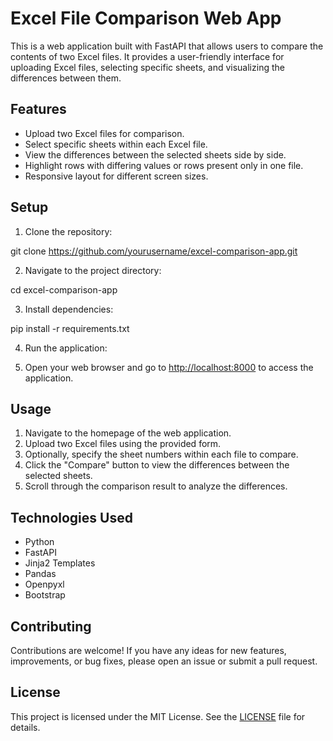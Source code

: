 # Excel File Comparison Web App

This is a web application built with FastAPI that allows users to compare the contents of two Excel files. It provides a user-friendly interface for uploading Excel files, selecting specific sheets, and visualizing the differences between them.

## Features

- Upload two Excel files for comparison.
- Select specific sheets within each Excel file.
- View the differences between the selected sheets side by side.
- Highlight rows with differing values or rows present only in one file.
- Responsive layout for different screen sizes.

## Setup

1. Clone the repository:

git clone https://github.com/yourusername/excel-comparison-app.git


2. Navigate to the project directory:

cd excel-comparison-app


3. Install dependencies:

pip install -r requirements.txt


4. Run the application:


5. Open your web browser and go to [http://localhost:8000](http://localhost:8000) to access the application.

## Usage

1. Navigate to the homepage of the web application.
2. Upload two Excel files using the provided form.
3. Optionally, specify the sheet numbers within each file to compare.
4. Click the "Compare" button to view the differences between the selected sheets.
5. Scroll through the comparison result to analyze the differences.

## Technologies Used

- Python
- FastAPI
- Jinja2 Templates
- Pandas
- Openpyxl
- Bootstrap

## Contributing

Contributions are welcome! If you have any ideas for new features, improvements, or bug fixes, please open an issue or submit a pull request.

## License

This project is licensed under the MIT License. See the [LICENSE](LICENSE) file for details.
